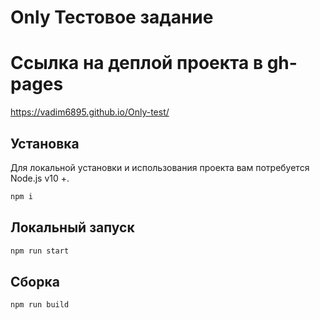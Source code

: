 # Only Тестовое задание

# Ссылка на деплой проекта в gh-pages
https://vadim6895.github.io/Only-test/

## Установка

Для локальной установки и использования проекта вам потребуется Node.js v10 +.

```sh
npm i
```

## Локальный запуск

```sh
npm run start
```

## Cборка

```sh
npm run build
```
